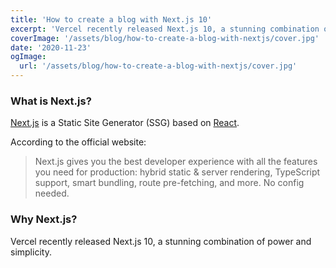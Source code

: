 ```yaml
---
title: 'How to create a blog with Next.js 10'
excerpt: 'Vercel recently released Next.js 10, a stunning combination of power and simplicity. Learn how to leverage this amazing tool to create your own blog.'
coverImage: '/assets/blog/how-to-create-a-blog-with-nextjs/cover.jpg'
date: '2020-11-23'
ogImage:
  url: '/assets/blog/how-to-create-a-blog-with-nextjs/cover.jpg'
---
```


### What is Next.js?

[Next.js](https://nextjs.org/) is a Static Site Generator (SSG) based on [React](https://reactjs.org/).

According to the official website:

>Next.js gives you the best developer experience with all the features you need for production: hybrid static & server rendering, TypeScript support, smart bundling, route pre-fetching, and more. No config needed.

### Why Next.js?

Vercel recently released Next.js 10, a stunning combination of power and simplicity.
